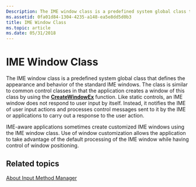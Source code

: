 ```yaml
---
Description: The IME window class is a predefined system global class that defines the appearance and behavior of the standard IME windows.
ms.assetid: 0fa01d84-1304-4235-a148-ea5e8dd5d0b3
title: IME Window Class
ms.topic: article
ms.date: 05/31/2018
---
```


# IME Window Class

The IME window class is a predefined system global class that defines the appearance and behavior of the standard IME windows. The class is similar to common control classes in that the application creates a window of this class by using the [**CreateWindowEx**](/windows/win32/api/winuser/nf-winuser-createwindowexa) function. Like static controls, an IME window does not respond to user input by itself. Instead, it notifies the IME of user input actions and processes control messages sent to it by the IME or applications to carry out a response to the user action.

IME-aware applications sometimes create customized IME windows using the IME window class. Use of window customization allows the application to take advantage of the default processing of the IME window while having control of window positioning.

## Related topics

<dl> <dt>

[About Input Method Manager](about-input-method-manager.md)
</dt> </dl>

 

 